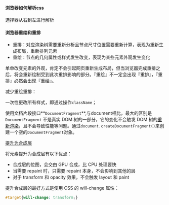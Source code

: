 #### 浏览器如何解析css

选择器从右到左进行解析

#### 浏览器重绘和重排

- 重排：对应渲染树需要重新分析且节点尺寸位置需要重新计算，表现为重新生成布局，重新排列元素
- 重绘：节点的几何属性或样式发生改变，表现为某些元素外观发生变化

单单改变元素的外观，肯定不会引起网页重新生成布局，但当浏览器完成重排之后，将会重新绘制受到此次重排影响的部分。『重绘』不一定会出现『重排』，『重排』必然会出现『重绘』。

减少重绘重排：

一次性更改所有样式，即通过操作`className`；

使用文档片段接口**`DocumentFragment`**,与document相比，最大的区别是`DocumentFragment` 不是真实 DOM 树的一部分，它的变化不会触发 DOM 树的[重新渲染](https://developer.mozilla.org/zh-CN/docs/Glossary/Reflow)，且不会导致性能等问题。通过`document.createDocumentFragment()`来创建一个空的`DocumentFragment`对象。

[提升为合成层](<https://fed.taobao.org/blog/2016/04/26/performance-composite/>)

将元素提升为合成层有以下优点：

- 合成层的位图，会交由 GPU 合成，比 CPU 处理要快
- 当需要 repaint 时，只需要 repaint 本身，不会影响到其他的层
- 对于 transform 和 opacity 效果，不会触发 layout 和 paint

提升合成层的最好方式是使用 CSS 的 will-change 属性：

```css
#target{will-change: transform;}
```

